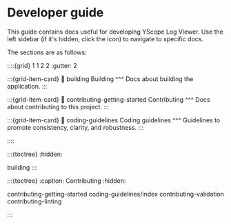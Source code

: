 # Developer guide

This guide contains docs useful for developing YScope Log Viewer. Use the left sidebar (if it's 
hidden, click the <i class="fa fa-bars"></i> icon) to navigate to specific docs.

The sections are as follows:

::::{grid} 1 1 2 2
:gutter: 2

:::{grid-item-card}
:link: building
Building
^^^
Docs about building the application.
:::

:::{grid-item-card}
:link: contributing-getting-started
Contributing
^^^
Docs about contributing to this project.
:::

:::{grid-item-card}
:link: coding-guidelines
Coding guidelines
^^^
Guidelines to promote consistency, clarity, and robustness.
:::

::::

:::{toctree}
:hidden:

building
:::

:::{toctree}
:caption: Contributing
:hidden:

contributing-getting-started
coding-guidelines/index
contributing-validation
contributing-linting

:::

